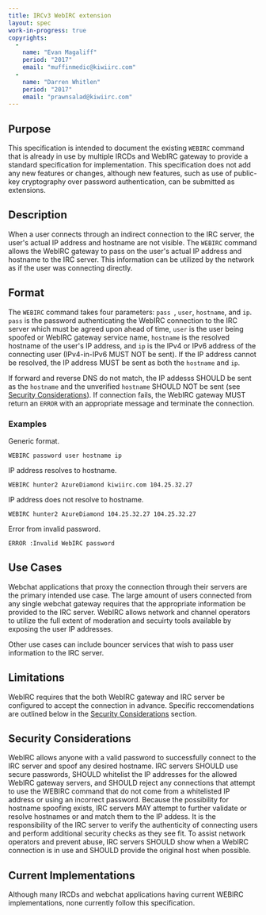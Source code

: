 ```yaml
---
title: IRCv3 WebIRC extension
layout: spec
work-in-progress: true
copyrights:
  -
    name: "Evan Magaliff"
    period: "2017"
    email: "muffinmedic@kiwiirc.com"
  -
    name: "Darren Whitlen"
    period: "2017"
    email: "prawnsalad@kiwiirc.com"
---
```

## Purpose
This specification is intended to document the existing `WEBIRC` command that is already in use by multiple IRCDs and WebIRC gateway to provide a standard specification for implementation. This specification does not add any new features or changes, although new features, such as use of public-key cryptography over password authentication, can be submitted as extensions.

## Description
When a user connects through an indirect connection to the IRC server, the user's actual IP address and hostname are not visible. The `WEBIRC` command allows the WebIRC gateway to pass on the user's actual IP address and hostname to the IRC server. This information can be utilized by the network as if the user was connecting directly.

## Format
The `WEBIRC` command takes four parameters: `pass `, `user`, `hostname`, and `ip`. `pass` is the password authenticating the WebIRC connection to the IRC server which must be agreed upon ahead of time, `user` is the user being spoofed or WebIRC gateway service name, `hostname` is the resolved hostname of the user's IP address, and `ip` is the IPv4 or IPv6 address of the connecting user (IPv4-in-IPv6 MUST NOT be sent). If the IP address cannot be resolved, the IP address MUST be sent as both the `hostname` and `ip`.

If forward and reverse DNS do not match, the IP addesss SHOULD be sent as the `hostname` and the unverified `hostname` SHOULD NOT be sent (see [Security Considerations](#security-considerations)). If connection fails, the WebIRC gateway MUST return an `ERROR` with an appropriate message and terminate the connection.

### Examples
Generic format.

    WEBIRC password user hostname ip

IP address resolves to hostname.

    WEBIRC hunter2 AzureDiamond kiwiirc.com 104.25.32.27

IP address does not resolve to hostname.

    WEBIRC hunter2 AzureDiamond 104.25.32.27 104.25.32.27

Error from invalid password.

    ERROR :Invalid WebIRC password

## Use Cases
Webchat applications that proxy the connection through their servers are the primary intended use case. The large amount of users connected from any single webchat gateway requires that the appropriate information be provided to the IRC server. WebIRC allows network and channel operators to utilize the full extent of moderation and secuirty tools available by exposing the user IP addresses.

Other use cases can include bouncer services that wish to pass user information to the IRC server.

## Limitations
WebIRC requires that the both WebIRC gateway and IRC server be configured to accept the connection in advance. Specific reccomendations are outlined below in the [Security Considerations](#security-considerations) section.

## Security Considerations
WebIRC allows anyone with a valid password to successfully connect to the IRC server and spoof any desired hostname. IRC servers SHOULD use secure passwords, SHOULD whitelist the IP addresses for the allowed WebIRC gateway servers, and SHOULD reject any connections that attempt to use the WEBIRC command that do not come from a whitelisted IP address or using an incorrect password. Because the possibility for hostname spoofing exists, IRC servers MAY attempt to further validate or resolve hostnames or and match them to the IP addess. It is the responsibility of the IRC server to verify the authenticity of connecting users and perform additional security checks as they see fit. To assist network operators and prevent abuse, IRC servers SHOULD show when a WebIRC connection is in use and SHOULD provide the original host when possible.

## Current Implementations
Although many IRCDs and webchat applications having current WEBIRC implementations, none currently follow this specification.